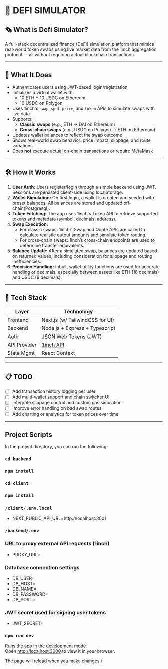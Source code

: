 # 🧩 DEFI SIMULATOR

## 🗞️ What is Defi Simulator?

A full-stack decentralized finance (DeFi) simulation platform that mimics real-world token swaps using live market data from the 1inch aggregation protocol — all without requiring actual blockchain transactions.

---

## 🚀 What It Does

- Authenticates users using JWT-based login/registration
- Initializes a virtual wallet with:
  - 10 ETH + 10 USDC on Ethereum
  - 10 USDC on Polygon
- Uses 1inch's `swap`, `spot price`, and `token` APIs to simulate swaps with live data
- Supports:
  - **Classic swaps** (e.g., ETH → DAI on Ethereum)
  - **Cross-chain swaps** (e.g., USDC on Polygon → ETH on Ethereum)
- Updates wallet balances to reflect the swap outcome
- Shows real-world swap behavior: price impact, slippage, and route variations
- Does **not** execute actual on-chain transactions or require MetaMask

---

## 🛠️ How It Works

1. **User Auth:** Users register/login through a simple backend using JWT. Sessions are persisted client-side using localStorage.
2. **Wallet Simulation:** On first login, a wallet is created and seeded with preset balances. All balances are stored and updated off-chain(Postgresql).
3. **Token Fetching:** The app uses 1inch's Token API to retrieve supported tokens and metadata (symbol, decimals, address).
4. **Swap Execution:**
   - For classic swaps: 1inch’s Swap and Quote APIs are called to calculate realistic output amounts and simulate token routing.
   - For cross-chain swaps: 1inch’s cross-chain endpoints are used to determine transfer equivalents.
5. **Balance Update:** After a simulated swap, balances are updated based on returned values, including consideration for slippage and routing inefficiencies.
6. **Precision Handling:** Inbuilt wallet utility functions are used for accurate handling of decimals, especially between assets like ETH (18 decimals) and USDC (6 decimals).

---

## 🧱 Tech Stack

| Layer         | Technology                          |
|---------------|--------------------------------------|
| Frontend      | Next.js (w/ TailwindCSS for UI)     |
| Backend       | Node.js + Express + Typescript       |
| Auth          | JSON Web Tokens (JWT)                |
| API Provider  | [1inch API](https://portal.1inch.dev/documentation/apis)  |
| State Mgmt    | React Context                        |

---
## 📋 TODO

- [ ] Add transaction history logging per user
- [ ] Add multi-wallet support and chain switcher UI
- [ ] Integrate slippage control and custom gas simulation
- [ ] Improve error handling on bad swap routes
- [ ] Add charting or analytics for token prices over time

---

## Project Scripts

In the project directory, you can run the following:
### `cd backend`
### `npm install`
### `cd client`
### `npm install`


### `/client/.env.local` 
- NEXT_PUBLIC_API_URL=http://localhost:3001

### `/backend/.env` 

### URL to proxy external API requests (1inch)
- PROXY_URL=

### Database connection settings
- DB_USER=
- DB_HOST=
- DB_NAME=
- DB_PASSWORD=
- DB_PORT=

### JWT secret used for signing user tokens
- JWT_SECRET=


### `npm run dev`

Runs the app in the development mode.\
Open [http://localhost:3000](http://localhost:3000) to view it in your browser.

The page will reload when you make changes.\
